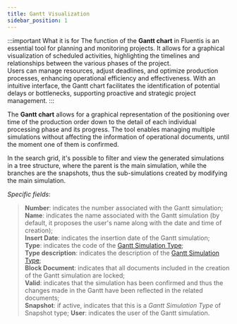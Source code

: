```yaml
---
title: Gantt Visualization
sidebar_position: 1
---
```


:::important What it is for
The function of the **Gantt chart** in Fluentis is an essential tool for planning and monitoring projects. It allows for a graphical visualization of scheduled activities, highlighting the timelines and relationships between the various phases of the project.     
Users can manage resources, adjust deadlines, and optimize production processes, enhancing operational efficiency and effectiveness. With an intuitive interface, the Gantt chart facilitates the identification of potential delays or bottlenecks, supporting proactive and strategic project management.
:::

The **Gantt chart** allows for a graphical representation of the positioning over time of the production order down to the detail of each individual processing phase and its progress. 
The tool enables managing multiple simulations without affecting the information of operational documents, until the moment one of them is confirmed.

In the search grid, it's possible to filter and view the generated simulations in a tree structure, where the parent is the main simulation, while the branches are the snapshots, thus the sub-simulations created by modifying the main simulation.

*Specific fields*:

> **Number**: indicates the number associated with the Gantt simulation;     
> **Name**: indicates the name associated with the Gantt simulation (by default, it proposes the user's name along with the date and time of creation);    
> **Insert Date**: indicates the insertion date of the Gantt simulation;      
> **Type**: indicates the code of the [Gantt Simulation Type](/docs/configurations/tables/production/crp-gantt-simulation-type);           
> **Type description**: indicates the description of the [Gantt Simulation Type](/docs/configurations/tables/production/crp-gantt-simulation-type);        
> **Block Document**: indicates that all documents included in the creation of the Gantt simulation are locked;  
> **Valid**: indicates that the simulation has been confirmed and thus the changes made in the Gantt have been reflected in the related documents;      
> **Snapshot**: if active, indicates that this is a *Gantt Simulation Type* of Snapshot type;
> **User**: indicates the user of the Gantt simulation.